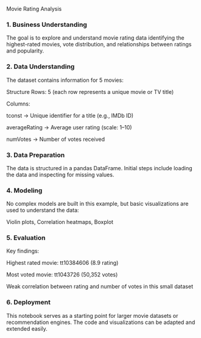 Movie Rating Analysis
### 1. Business Understanding
The goal is to explore and understand movie rating data identifying the highest-rated movies, vote distribution, and relationships between ratings and popularity.

### 2. Data Understanding
The dataset contains information for 5 movies:

Structure
Rows:
5 (each row represents a unique movie or TV title)

Columns:

tconst → Unique identifier for a title (e.g., IMDb ID)

averageRating → Average user rating (scale: 1–10)

numVotes → Number of votes received

### 3. Data Preparation
The data is structured in a pandas DataFrame. Initial steps include loading the data and inspecting for missing values.

### 4. Modeling
No complex models are built in this example, but basic visualizations are used to understand the data:

Violin plots, 
Correlation heatmaps,
Boxplot
### 5. Evaluation
Key findings:

Highest rated movie: tt10384606 (8.9 rating)

Most voted movie: tt1043726 (50,352 votes)

Weak correlation between rating and number of votes in this small dataset

### 6. Deployment
This notebook serves as a starting point for larger movie datasets or recommendation engines. The code and visualizations can be adapted and extended easily.

